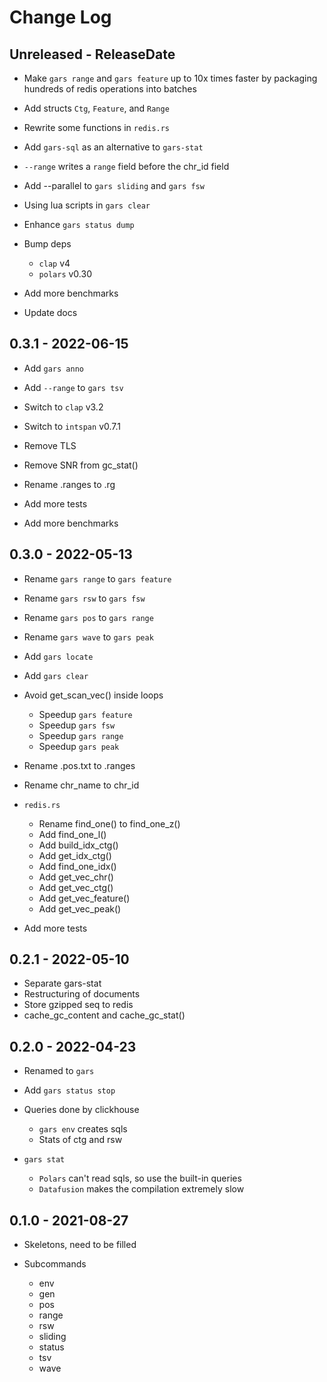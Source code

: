 # Change Log

## Unreleased - ReleaseDate

* Make `gars range` and `gars feature` up to 10x times faster by packaging hundreds of redis
  operations into batches

* Add structs `Ctg`, `Feature`, and `Range`
* Rewrite some functions in `redis.rs`

* Add `gars-sql` as an alternative to `gars-stat`

* `--range` writes a `range` field before the chr_id field
* Add --parallel to `gars sliding` and `gars fsw`
* Using lua scripts in `gars clear`
* Enhance `gars status dump`

* Bump deps
    * `clap` v4
    * `polars` v0.30

* Add more benchmarks
* Update docs

## 0.3.1 - 2022-06-15

* Add `gars anno`
* Add `--range` to `gars tsv`

* Switch to `clap` v3.2
* Switch to `intspan` v0.7.1
* Remove TLS
* Remove SNR from gc_stat()

* Rename .ranges to .rg

* Add more tests
* Add more benchmarks

## 0.3.0 - 2022-05-13

* Rename `gars range` to `gars feature`
* Rename `gars rsw` to `gars fsw`
* Rename `gars pos` to `gars range`
* Rename `gars wave` to `gars peak`
* Add `gars locate`
* Add `gars clear`

* Avoid get_scan_vec() inside loops
    * Speedup `gars feature`
    * Speedup `gars fsw`
    * Speedup `gars range`
    * Speedup `gars peak`

* Rename .pos.txt to .ranges
* Rename chr_name to chr_id

* `redis.rs`
    * Rename find_one() to find_one_z()
    * Add find_one_l()
    * Add build_idx_ctg()
    * Add get_idx_ctg()
    * Add find_one_idx()
    * Add get_vec_chr()
    * Add get_vec_ctg()
    * Add get_vec_feature()
    * Add get_vec_peak()

* Add more tests

## 0.2.1 - 2022-05-10

* Separate gars-stat
* Restructuring of documents
* Store gzipped seq to redis
* cache_gc_content and cache_gc_stat()

## 0.2.0 - 2022-04-23

* Renamed to `gars`

* Add `gars status stop`

* Queries done by clickhouse
    * `gars env` creates sqls
    * Stats of ctg and rsw

* `gars stat`
    * `Polars` can't read sqls, so use the built-in queries
    * `Datafusion` makes the compilation extremely slow

## 0.1.0 - 2021-08-27

* Skeletons, need to be filled

* Subcommands
    * env
    * gen
    * pos
    * range
    * rsw
    * sliding
    * status
    * tsv
    * wave
